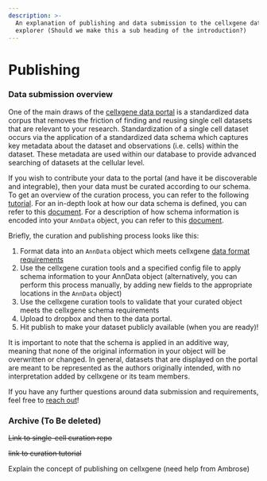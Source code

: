 ```yaml
---
description: >-
  An explanation of publishing and data submission to the cellxgene data
  explorer (Should we make this a sub heading of the introduction?)
---
```


# Publishing

### Data submission overview

One of the main draws of the [cellxgene data portal](https://cellxgene.cziscience.com/) is a standardized data corpus that removes the friction of finding and reusing single cell datasets that are relevant to your research. Standardization of a single cell dataset occurs via the application of a standardized data schema which captures key metadata about the dataset and observations \(i.e. cells\) within the dataset. These metadata are used within our database to provide advanced searching of datasets at the cellular level.

If you wish to contribute your data to the portal \(and have it be discoverable and integrable\), then your data must be curated according to our schema. To get an overview of the curation process, you can refer to the following [tutorial](https://github.com/chanzuckerberg/single-cell-curation/blob/tutorial-prototype/docs/curation-proto-tut.md). For an in-depth look at how our data schema is defined, you can refer to this [document](https://github.com/chanzuckerberg/single-cell-curation/blob/main/docs/corpora_schema.md). For a description of how schema information is encoded into your `AnnData` object,  you can refer to this [document](https://github.com/chanzuckerberg/single-cell-curation/blob/ambrosecarr/schema-v1.1.1/schema/1.1.1/anndata_encoding.md).

Briefly, the curation and publishing process looks like this:

1. Format data into an `AnnData` object which meets cellxgene [data format requirements](../desktop/data-reqs.md)
2. Use the cellxgene curation tools and a specified config file to apply schema information to your AnnData object \(alternatively, you can perform this process manually, by adding new fields to the appropriate locations in the `AnnData` object\)
3. Use the cellxgene curation tools to validate that your curated object meets the cellxgene schema requirements
4. Upload to dropbox and then to the data portal.
5. Hit publish to make your dataset publicly available \(when you are ready\)!

It is important to note that the schema is applied in an additive way, meaning that none of the original information in your object will be overwritten or changed. In general, datasets that are displayed on the portal are meant to be represented as the authors originally intended, with no interpretation added by cellxgene or its team members.

If you have any further questions around data submission and requirements, feel free to [reach out](mailto:cellxgene@chanzuckerberg.com)!



### Archive \(To Be deleted\)

~~Link to single-cell curation repo~~

~~link to curation tutorial~~

Explain the concept of publishing on cellxgene \(need help from Ambrose\)



~~~~

